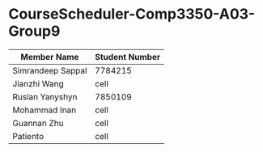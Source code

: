 # CourseScheduler-Comp3350-A03-Group9

| Member Name | Student Number |
| ------ | ------ |
| Simrandeep Sappal | 7784215 |
| Jianzhi Wang | cell |
| Ruslan Yanyshyn| 7850109 |
| Mohammad Inan | cell |
| Guannan Zhu | cell |
| Patiento | cell |